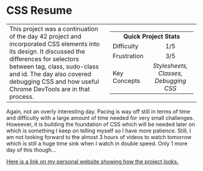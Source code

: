 # CSS Resume

<table border='0'>
<tr>
  <td>
  This project was a continuation of the day 42 project and incorporated CSS elements into its design. It discussed the differences for selectors between tag, class, sudo-class and id.
  The day also covered debugging CSS and how useful Chrome DevTools are in that process.
  </td>
  <td>
    <div>
      <table>
        <tr>
          <td align='center' colspan="2"><strong>Quick Project Stats</strong></td>
        </tr>
        <tr>
          <td>Difficulty</td>
          <td align='center'>1/5</td>
        </tr>
        <tr>
          <td>Frustration</td>
          <td align='center'>3/5</td>
        </tr>
        <tr>
          <td>Key Concepts</td>
          <td align='center'><em>Stylesheets, Classes, Debugging CSS</em></td>
        </tr>
      </table>
    </div>
  </td>
</tr>
</table>

Again, not an overly interesting day. Pacing is way off still in terms of time and difficulty with a large amount of time needed for very small challenges. Howeever, it is building the foundation of CSS which will be needed later on which is something I keep on telling myself so I have more patience. Still, I am not looking forward to the almost 3 hours of videos to watch tomorrow which is still a huge time sink when I watch in double speed. Only 1 more day of this though...

<a href="https://ryanlonergan.github.io/portfolio/100_days/day_43_css_resume.html" target="_blank">Here is a link on my personal website showing how the project looks.</a>
